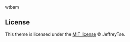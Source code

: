 wtbam

## License

This theme is licensed under the [MIT license](https://opensource.org/licenses/mit-license.php) © JeffreyTse.

